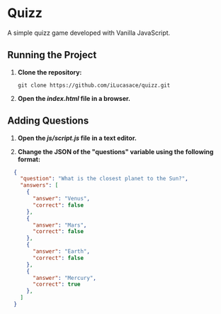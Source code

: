 # Quizz

A simple quizz game developed with Vanilla JavaScript.

## Running the Project

1. **Clone the repository:**

   ```
   git clone https://github.com/iLucasace/quizz.git
   ```

2. **Open the _index.html_ file in a browser.**

## Adding Questions

1. **Open the _js/script.js_ file in a text editor.**

2. **Change the JSON of the "questions" variable using the following format:**

```json
  {
    "question": "What is the closest planet to the Sun?",
    "answers": [
      {
        "answer": "Venus",
        "correct": false
      },
      {
        "answer": "Mars",
        "correct": false
      },
      {
        "answer": "Earth",
        "correct": false
      },
      {
        "answer": "Mercury",
        "correct": true
      },
    ]
  }
```

